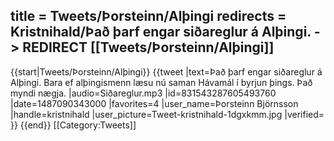 title = Tweets/Þorsteinn/Alþingi
redirects = Kristnihald/Það þarf engar siðareglur á Alþingi. -> REDIRECT [[Tweets/Þorsteinn/Alþingi]]
---

{{start|Tweets/Þorsteinn/Alþingi}}
{{tweet
|text=Það þarf engar siðareglur á Alþingi. Bara ef alþingismenn læsu nú saman Hávamál í byrjun þings. Það myndi nægja.
|audio=Siðareglur.mp3
|id=831543287605493760
|date=1487090343000
|favorites=4
|user_name=Þorsteinn Björnsson
|handle=kristnihald
|user_picture=Tweet-kristnihald-1dgxkmm.jpg
|verified=
}}
{{end}}<noinclude>
[[Category:Tweets]]
</noinclude>